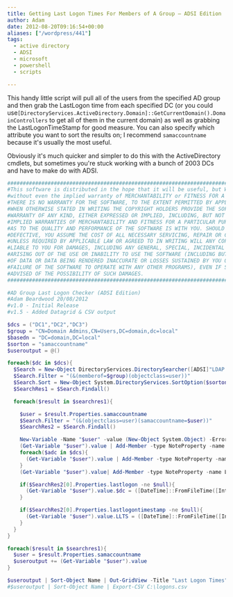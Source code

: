 ```yaml
---
title: Getting Last Logon Times For Members of A Group – ADSI Edition
author: Adam
date: 2012-08-20T09:16:54+00:00
aliases: ["/wordpress/441"]
tags:
  - active directory
  - ADSI
  - microsoft
  - powershell
  - scripts

---
```

This handy little script will pull all of the users from the specified AD group and then grab the LastLogon time from each specified DC (or you could use`[DirectoryServices.ActiveDirectory.Domain]::GetCurrentDomain().DomainControllers` to get all of them in the current domain) as well as grabbing the LastLogonTimeStamp for good measure. You can also specify which attribute you want to sort the results on; I recommend `samaccountname` because it's usually the most useful.

Obviously it's much quicker and simpler to do this with the ActiveDirectory cmdlets, but sometimes you're stuck working with a bunch of 2003 DCs and have to make do with ADSI.

```powershell
################################################################################################
#This software is distributed in the hope that it will be useful, but WITHOUT ANY WARRANTY;    #
#without even the implied warranty of MERCHANTABILITY or FITNESS FOR A PARTICULAR PURPOSE.     #
#THERE IS NO WARRANTY FOR THE SOFTWARE, TO THE EXTENT PERMITTED BY APPLICABLE LAW. EXCEPT      #
#WHEN OTHERWISE STATED IN WRITING THE COPYRIGHT HOLDERS PROVIDE THE SOFTWARE "AS IS" WITHOUT   #
#WARRANTY OF ANY KIND, EITHER EXPRESSED OR IMPLIED, INCLUDING, BUT NOT LIMITED TO, THE         #
#IMPLIED WARRANTIES OF MERCHANTABILITY AND FITNESS FOR A PARTICULAR PURPOSE. THE ENTIRE RISK   #
#AS TO THE QUALITY AND PERFORMANCE OF THE SOFTWARE IS WITH YOU. SHOULD THE SOFTWARE PROVE      #
#DEFECTIVE, YOU ASSUME THE COST OF ALL NECESSARY SERVICING, REPAIR OR CORRECTION. IN NO EVENT  #
#UNLESS REQUIRED BY APPLICABLE LAW OR AGREED TO IN WRITING WILL ANY COPYRIGHT HOLDER, BE       #
#LIABLE TO YOU FOR DAMAGES, INCLUDING ANY GENERAL, SPECIAL, INCIDENTAL OR CONSEQUENTIAL DAMAGES#
#ARISING OUT OF THE USE OR INABILITY TO USE THE SOFTWARE (INCLUDING BUT NOT LIMITED TO LOSS    #
#OF DATA OR DATA BEING RENDERED INACCURATE OR LOSSES SUSTAINED BY YOU OR THIRD PARTIES OR A    #
#FAILURE OF THE SOFTWARE TO OPERATE WITH ANY OTHER PROGRAMS), EVEN IF SUCH HOLDER HAS BEEN     #
#ADVISED OF THE POSSIBILITY OF SUCH DAMAGES.                                                   #
################################################################################################

#AD Group Last Logon Checker (ADSI Edition)
#Adam Beardwood 20/08/2012
#v1.0 - Initial Release
#v1.5 - Added Datagrid & CSV output

$dcs = ("DC1","DC2","DC3")
$group = "CN=Domain Admins,CN=Users,DC=domain,dc=local"
$basedn = "DC=domain,DC=local"
$sorton = "samaccountname"
$useroutput = @()

foreach($dc in $dcs){
  $Search = New-Object DirectoryServices.DirectorySearcher([ADSI]"LDAP://$dc/$basedn")
  $Search.Filter = "(&(memberof=$group)(objectclass=user))"
  $Search.Sort = New-Object System.DirectoryServices.SortOption($sorton,"Ascending")
  $SearchRes1 = $Search.Findall()

  foreach($result in $searchres1){

    $user = $result.Properties.samaccountname
    $Search.Filter = "(&(objectclass=user)(samaccountname=$user))"
    $SearchRes2 = $Search.Findall()

    New-Variable -Name "$user" -value (New-Object System.Object) -ErrorAction Silentlycontinue
    (Get-Variable "$user").value | Add-Member -type NoteProperty -name Name -value $user[0] -ErrorAction Silentlycontinue
    foreach($adc in $dcs){
      (Get-Variable "$user").value | Add-Member -type NoteProperty -name $adc -value "" -ErrorAction Silentlycontinue
    }
    (Get-Variable "$user").value| Add-Member -type NoteProperty -name LLTS -value "" -ErrorAction Silentlycontinue

    if($SearchRes2[0].Properties.lastlogon -ne $null){
      (Get-Variable "$user").value.$dc = ([DateTime]::FromFileTime([Int64]::Parse($SearchRes2[0].Properties.lastlogon)))
    }

    if($SearchRes2[0].Properties.lastlogontimestamp -ne $null){
      (Get-Variable "$user").value.LLTS = ([DateTime]::FromFileTime([Int64]::Parse($SearchRes2[0].Properties.lastlogontimestamp)))
    }
  }
}

foreach($result in $searchres1){
  $user = $result.Properties.samaccountname
  $useroutput += (Get-Variable "$user").value
}

$useroutput | Sort-Object Name | Out-GridView -Title "Last Logon Times"
#$useroutput | Sort-Object Name | Export-CSV C:\logons.csv
```
